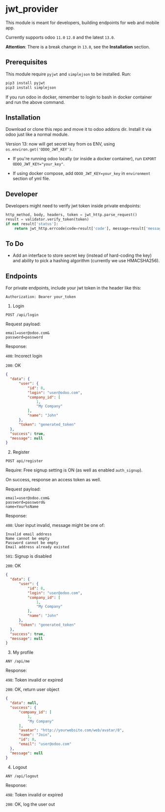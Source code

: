 # jwt_provider

This module is meant for developers, building endpoints for web and mobile app.

Currently supports odoo `11.0` `12.0` and the latest `13.0`.

**Attention**: There is a break change in `13.0`, see the **Installation** section.

## Prerequisites

This module require `pyjwt` and `simplejson` to be installed. Run:

```bash
pip3 install pyjwt
pip3 install simplejson
```

If you run odoo in docker, remember to login to bash in docker container and run the above command.

## Installation

Download or clone this repo and move it to odoo addons dir. Install it via odoo just like a normal module.

Version 13: now will get secret key from os ENV, using `os.environ.get('ODOO_JWT_KEY')`.

- If you're running odoo locally (or inside a docker container), run `EXPORT ODOO_JWT_KEY="your_key"`.

- If using docker compose, add `ODOO_JWT_KEY=your_key` in `environment` section of yml file.

## Developer

Developers might need to verify jwt token inside private endpoints:

```python
http_method, body, headers, token = jwt_http.parse_request()
result = validator.verify_token(token)
if not result['status']:
    return jwt_http.errcode(code=result['code'], message=result['message'])
```

## To Do

- Add an interface to store secret key (instead of hard-coding the key) and ability to pick a hashing algorithm (currently we use HMACSHA256).

## Endpoints

For private endpoints, include your jwt token in the header like this:

```
Authorization: Bearer your_token
```
1. Login
  ```
  POST /api/login
  ```
  Request payload:
  ```
  email=user@odoo.com&
  password=password
  ```
  Response:

  `400`: Incorect login

  `200`: OK
  ```json
  {
    "data": {
        "user": {
            "id": 8,
            "login": "user@odoo.com",
            "company_id": [
                1,
                "My Company"
            ],
            "name": "John"
        },
        "token": "generated_token"
    },
    "success": true,
    "message": null
  }
  ```
 
2. Register
  ```
  POST api/register
  ```
  Require: Free signup setting is ON (as well as enabled `auth_signup`).

  On success, response an access token as well.

  Request payload:
  ```
  email=user@odoo.com&
  password=password&
  name=Your%sName
  ```
  Response:

  `400`: User input invalid, message might be one of:

    Invalid email address
    Name cannot be empty
    Password cannot be empty
    Email address already existed

  `501`: Signup is disabled

  `200`: OK
  ```json
  {
    "data": {
        "user": {
            "id": 8,
            "login": "user@odoo.com",
            "company_id": [
                1,
                "My Company"
            ],
            "name": "John"
        },
        "token": "generated_token"
    },
    "success": true,
    "message": null
  }
  ```

3. My profile
  ```
  ANY /api/me
  ```
  Response:

  `498`: Token invalid or expired

  `200`: OK, return user object
  ```json
  {
    "data": null,
    "success": {
        "company_id": [
            1,
            "My Company"
        ],
        "avatar": "http://yourwebsite.com/web/avatar/8",
        "name": "Join",
        "id": 8,
        "email": "user@odoo.com"
    },
    "message": null
  }
  ```

4. Logout
  ```
  ANY /api/logout
  ```
  Response:

  `498`: Token invalid or expired

  `200`: OK, log the user out
